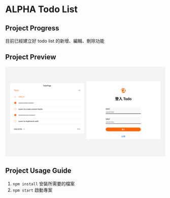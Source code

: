 # ALPHA Todo List

## Project Progress

目前已經建立好 todo list 的新增、編輯、刪除功能

## Project Preview

![image](public/images/preview-1.png)

## Project Usage Guide

1. `npm install` 安裝所需要的檔案
2. `npm start` 啟動專案
